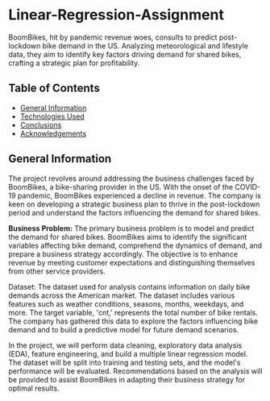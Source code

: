 # Linear-Regression-Assignment
BoomBikes, hit by pandemic revenue woes, consults to predict post-lockdown bike demand in the US. Analyzing meteorological and lifestyle data, they aim to identify key factors driving demand for shared bikes, crafting a strategic plan for profitability.

## Table of Contents
* [General Information](#general-information)
* [Technologies Used](#technologies-used)
* [Conclusions](#conclusions)
* [Acknowledgements](#acknowledgements)


## General Information
The project revolves around addressing the business challenges faced by BoomBikes, a bike-sharing provider in the US. With the onset of the COVID-19 pandemic, BoomBikes experienced a decline in revenue. The company is keen on developing a strategic business plan to thrive in the post-lockdown period and understand the factors influencing the demand for shared bikes.

<b> Business Problem:</b>
The primary business problem is to model and predict the demand for shared bikes. BoomBikes aims to identify the significant variables affecting bike demand, comprehend the dynamics of demand, and prepare a business strategy accordingly. The objective is to enhance revenue by meeting customer expectations and distinguishing themselves from other service providers.

Dataset:
The dataset used for analysis contains information on daily bike demands across the American market. The dataset includes various features such as weather conditions, seasons, months, weekdays, and more. The target variable, 'cnt,' represents the total number of bike rentals. The company has gathered this data to explore the factors influencing bike demand and to build a predictive model for future demand scenarios.

In the project, we will perform data cleaning, exploratory data analysis (EDA), feature engineering, and build a multiple linear regression model. The dataset will be split into training and testing sets, and the model's performance will be evaluated. Recommendations based on the analysis will be provided to assist BoomBikes in adapting their business strategy for optimal results.

